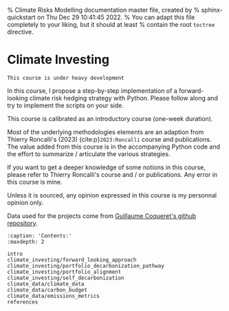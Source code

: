 % Climate Risks Modelling documentation master file, created by
% sphinx-quickstart on Thu Dec 29 10:41:45 2022.
% You can adapt this file completely to your liking, but it should at least
% contain the root `toctree` directive.

# Climate Investing


```{warning}
This course is under heavy development
```

In this course, I propose a step-by-step implementation of a forward-looking climate risk hedging strategy with Python. Please follow along and try to implement the scripts on your side.

This course is calibrated as an introductory course (one-week duration).

Most of the underlying methodologies elements are an adaption from Thierry Roncalli's (2023)  {cite:p}`2023:Roncalli` course and publications. The value added from this course is in the accompanying Python code and the effort to summarize / articulate the various strategies. 

If you want to get a deeper knowledge of some notions in this course, please refer to Thierry Roncalli's course and / or publications.
Any error in this course is mine. 

Unless it is sourced, any opinion expressed in this course is my personnal opinion only. 

Data used for the projects come from [Guillaume Coqueret's github repository](https://github.com/shokru/carbon_emissions).

```{toctree}
:caption: 'Contents:'
:maxdepth: 2

intro
climate_investing/forward_looking_approach
climate_investing/portfolio_decarbonization_pathway
climate_investing/portfolio_alignment
climate_investing/self_decarbonization
climate_data/climate_data
climate_data/carbon_budget
climate_data/emissions_metrics
references
```